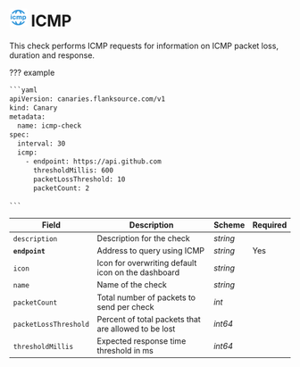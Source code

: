# <img src='https://raw.githubusercontent.com/flanksource/flanksource-ui/main/src/icons/icmp.svg' style='height: 32px'/> ICMP

This check performs ICMP requests for information on ICMP packet loss, duration and response.

??? example

    ```yaml
    apiVersion: canaries.flanksource.com/v1
    kind: Canary
    metadata:
      name: icmp-check
    spec:
      interval: 30
      icmp:
        - endpoint: https://api.github.com
          thresholdMillis: 600
          packetLossThreshold: 10
          packetCount: 2

    ```

| Field                 | Description                                          | Scheme   | Required |
| --------------------- | ---------------------------------------------------- | -------- | -------- |
| `description`         | Description for the check                            | _string_ |          |
| **`endpoint`**        | Address to query using ICMP                          | _string_ | Yes      |
| `icon`                | Icon for overwriting default icon on the dashboard   | _string_ |          |
| `name`                | Name of the check                                    | _string_ |          |
| `packetCount`         | Total number of packets to send per check            | _int_    |          |
| `packetLossThreshold` | Percent of total packets that are allowed to be lost | _int64_  |          |
| `thresholdMillis`     | Expected response time threshold in ms               | _int64_  |          |
